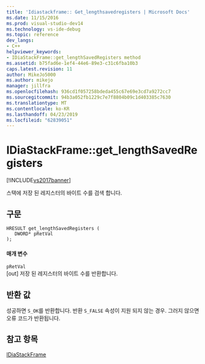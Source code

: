 ```yaml
---
title: 'Idiastackframe:: Get_lengthsavedregisters | Microsoft Docs'
ms.date: 11/15/2016
ms.prod: visual-studio-dev14
ms.technology: vs-ide-debug
ms.topic: reference
dev_langs:
- C++
helpviewer_keywords:
- IDiaStackFrame::get_lengthSavedRegisters method
ms.assetid: b75fad6e-1ef4-44e6-89e3-c31c6fba10b3
caps.latest.revision: 11
author: MikeJo5000
ms.author: mikejo
manager: jillfra
ms.openlocfilehash: 936cd1f057258bdeda455c67e69e3cd7a9272cc7
ms.sourcegitcommit: 94b3a052fb1229c7e7f8804b09c1d403385c7630
ms.translationtype: MT
ms.contentlocale: ko-KR
ms.lasthandoff: 04/23/2019
ms.locfileid: "62839051"
---
```

# <a name="idiastackframegetlengthsavedregisters"></a>IDiaStackFrame::get_lengthSavedRegisters
[!INCLUDE[vs2017banner](../../includes/vs2017banner.md)]

스택에 저장 된 레지스터의 바이트 수를 검색 합니다.  
  
## <a name="syntax"></a>구문  
  
```cpp#  
HRESULT get_lengthSavedRegisters (   
   DWORD* pRetVal  
);  
```  
  
#### <a name="parameters"></a>매개 변수  
 `pRetVal`  
 [out] 저장 된 레지스터의 바이트 수를 반환합니다.  
  
## <a name="return-value"></a>반환 값  
 성공하면 `S_OK`를 반환합니다. 반환 `S_FALSE` 속성이 지원 되지 않는 경우. 그러지 않으면 오류 코드가 반환됩니다.  
  
## <a name="see-also"></a>참고 항목  
 [IDiaStackFrame](../../debugger/debug-interface-access/idiastackframe.md)

